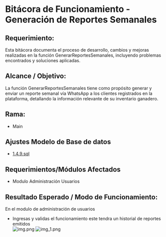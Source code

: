 

#  Bitácora de Funcionamiento - Generación de Reportes Semanales

## Requerimiento:

Esta bitácora documenta el proceso de desarrollo, cambios y mejoras realizadas en la función GenerarReportesSemanales, incluyendo problemas encontrados y soluciones aplicadas.
## Alcance / Objetivo:

La función GenerarReportesSemanales tiene como propósito generar y enviar un reporte semanal vía WhatsApp a los clientes registrados en la plataforma, detallando la información relevante de su inventario ganadero.

## Rama:

 - Main

## Ajustes Modelo de Base de datos

- [1.4.9.sql](..%2F..%2FScript%20DB%2FVersiones1.4.0%2F1.4.9.sql)
## Requerimientos/Módulos Afectados

- Modulo Administración Usuarios 

## Resultado Esperado / Modo de Funcionamiento:

En el modulo de administración de usuarios 

 - Ingresas y validas el funcionamiento este tendra un historial de reportes emitidos  
![img.png](img.png)
![img_1.png](img_1.png)